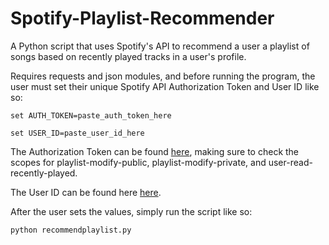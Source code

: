 # Spotify-Playlist-Recommender
A Python script that uses Spotify's API to recommend a user a playlist of songs based on recently played tracks in a user's profile. 

Requires requests and json modules, and before running the program, the user must set their unique Spotify API Authorization Token and User ID like so:

`set AUTH_TOKEN=paste_auth_token_here`

`set USER_ID=paste_user_id_here`

The Authorization Token can be found [here](https://developer.spotify.com/console/post-playlists/), making sure to check the scopes for playlist-modify-public, playlist-modify-private, and user-read-recently-played.

The User ID can be found here [here](https://developer.spotify.com/console/get-current-user/).

After the user sets the values, simply run the script like so:

`python recommendplaylist.py`

